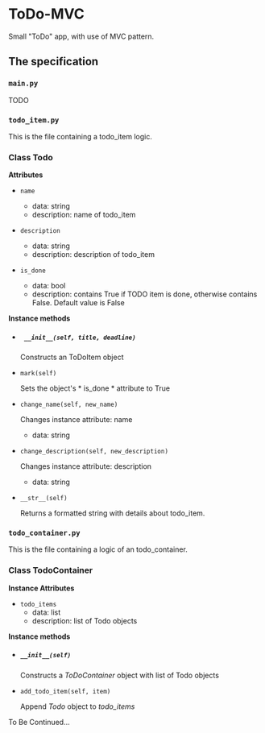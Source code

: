 # ToDo-MVC
Small "ToDo" app, with use of MVC pattern.

## The specification

### `main.py`
TODO

### `todo_item.py`

This is the file containing a todo_item logic.

### Class Todo

__Attributes__

* `name`
  - data: string
  - description: name of todo_item

* `description`
  - data: string
  - description: description of todo_item

* `is_done`
  - data: bool
  - description: contains True if TODO item is done, otherwise contains False.  Default value is False

__Instance methods__

* ##### ` __init__(self, title, deadline)`

  Constructs an ToDoItem object

* `mark(self)`

  Sets the object's * is_done * attribute to True

* `change_name(self, new_name)`

  Changes instance attribute: name
  - data: string

* `change_description(self, new_description)`

  Changes instance attribute: description
  - data: string

* `__str__(self)`

  Returns a formatted string with details about todo_item.

### `todo_container.py`

This is the file containing a logic of an todo_container.

### Class TodoContainer

__Instance Attributes__

* `todo_items`
  - data: list
  - description: list of Todo objects

__Instance methods__

* ##### ` __init__(self) `

  Constructs a *ToDoContainer* object with list of Todo objects

* `add_todo_item(self, item)`

  Append *Todo* object to *todo_items*

To Be Continued...
